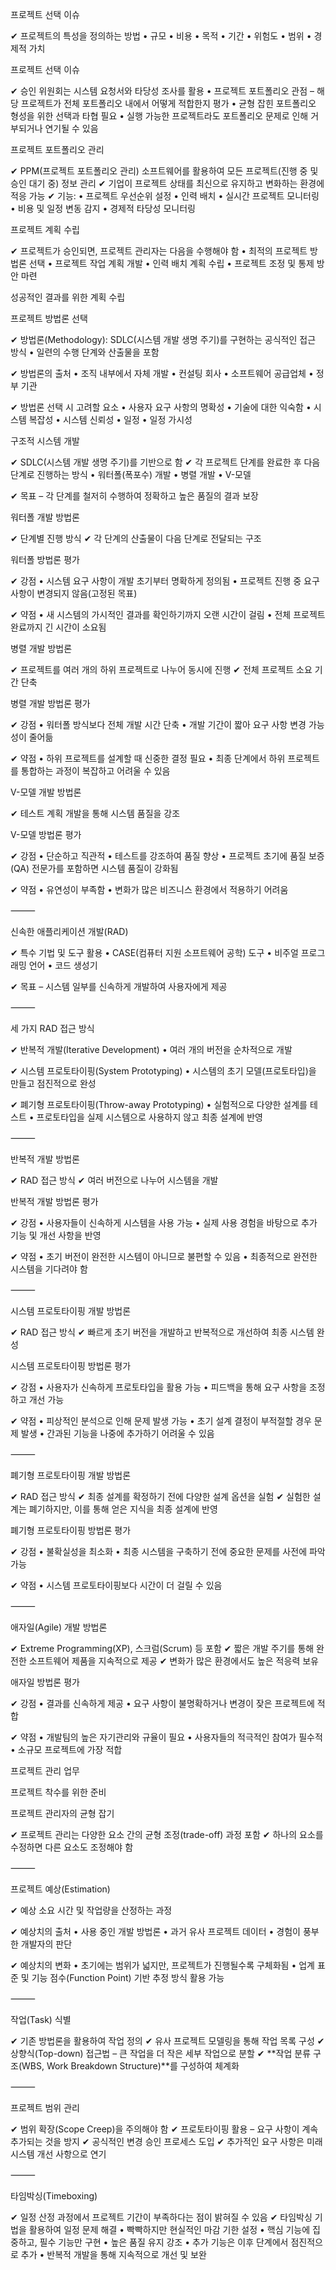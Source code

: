 프로젝트 선택 이슈

✔ 프로젝트의 특성을 정의하는 방법
	•	규모
	•	비용
	•	목적
	•	기간
	•	위험도
	•	범위
	•	경제적 가치

프로젝트 선택 이슈

✔ 승인 위원회는 시스템 요청서와 타당성 조사를 활용
	•	프로젝트 포트폴리오 관점 – 해당 프로젝트가 전체 포트폴리오 내에서 어떻게 적합한지 평가
	•	균형 잡힌 포트폴리오 형성을 위한 선택과 타협 필요
	•	실행 가능한 프로젝트라도 포트폴리오 문제로 인해 거부되거나 연기될 수 있음

프로젝트 포트폴리오 관리

✔ PPM(프로젝트 포트폴리오 관리) 소프트웨어를 활용하여 모든 프로젝트(진행 중 및 승인 대기 중) 정보 관리
✔ 기업이 프로젝트 상태를 최신으로 유지하고 변화하는 환경에 적응 가능
✔ 기능:
	•	프로젝트 우선순위 설정
	•	인력 배치
	•	실시간 프로젝트 모니터링
	•	비용 및 일정 변동 감지
	•	경제적 타당성 모니터링

프로젝트 계획 수립

✔ 프로젝트가 승인되면, 프로젝트 관리자는 다음을 수행해야 함
	•	최적의 프로젝트 방법론 선택
	•	프로젝트 작업 계획 개발
	•	인력 배치 계획 수립
	•	프로젝트 조정 및 통제 방안 마련

성공적인 결과를 위한 계획 수립

프로젝트 방법론 선택

✔ 방법론(Methodology): SDLC(시스템 개발 생명 주기)를 구현하는 공식적인 접근 방식
	•	일련의 수행 단계와 산출물을 포함

✔ 방법론의 출처
	•	조직 내부에서 자체 개발
	•	컨설팅 회사
	•	소프트웨어 공급업체
	•	정부 기관

✔ 방법론 선택 시 고려할 요소
	•	사용자 요구 사항의 명확성
	•	기술에 대한 익숙함
	•	시스템 복잡성
	•	시스템 신뢰성
	•	일정
	•	일정 가시성

구조적 시스템 개발

✔ SDLC(시스템 개발 생명 주기)를 기반으로 함
✔ 각 프로젝트 단계를 완료한 후 다음 단계로 진행하는 방식
	•	워터폴(폭포수) 개발
	•	병렬 개발
	•	V-모델

✔ 목표 – 각 단계를 철저히 수행하여 정확하고 높은 품질의 결과 보장

워터폴 개발 방법론

✔ 단계별 진행 방식
✔ 각 단계의 산출물이 다음 단계로 전달되는 구조

워터폴 방법론 평가

✔ 강점
	•	시스템 요구 사항이 개발 초기부터 명확하게 정의됨
	•	프로젝트 진행 중 요구 사항이 변경되지 않음(고정된 목표)

✔ 약점
	•	새 시스템의 가시적인 결과를 확인하기까지 오랜 시간이 걸림
	•	전체 프로젝트 완료까지 긴 시간이 소요됨

병렬 개발 방법론

✔ 프로젝트를 여러 개의 하위 프로젝트로 나누어 동시에 진행
✔ 전체 프로젝트 소요 기간 단축

병렬 개발 방법론 평가

✔ 강점
	•	워터폴 방식보다 전체 개발 시간 단축
	•	개발 기간이 짧아 요구 사항 변경 가능성이 줄어듦

✔ 약점
	•	하위 프로젝트를 설계할 때 신중한 결정 필요
	•	최종 단계에서 하위 프로젝트를 통합하는 과정이 복잡하고 어려울 수 있음

V-모델 개발 방법론

✔ 테스트 계획 개발을 통해 시스템 품질을 강조

V-모델 방법론 평가

✔ 강점
	•	단순하고 직관적
	•	테스트를 강조하여 품질 향상
	•	프로젝트 초기에 품질 보증(QA) 전문가를 포함하면 시스템 품질이 강화됨

✔ 약점
	•	유연성이 부족함
	•	변화가 많은 비즈니스 환경에서 적용하기 어려움

⸻

신속한 애플리케이션 개발(RAD)

✔ 특수 기법 및 도구 활용
	•	CASE(컴퓨터 지원 소프트웨어 공학) 도구
	•	비주얼 프로그래밍 언어
	•	코드 생성기

✔ 목표 – 시스템 일부를 신속하게 개발하여 사용자에게 제공

⸻

세 가지 RAD 접근 방식

✔ 반복적 개발(Iterative Development)
	•	여러 개의 버전을 순차적으로 개발

✔ 시스템 프로토타이핑(System Prototyping)
	•	시스템의 초기 모델(프로토타입)을 만들고 점진적으로 완성

✔ 폐기형 프로토타이핑(Throw-away Prototyping)
	•	실험적으로 다양한 설계를 테스트
	•	프로토타입을 실제 시스템으로 사용하지 않고 최종 설계에 반영

⸻

반복적 개발 방법론

✔ RAD 접근 방식
✔ 여러 버전으로 나누어 시스템을 개발

반복적 개발 방법론 평가

✔ 강점
	•	사용자들이 신속하게 시스템을 사용 가능
	•	실제 사용 경험을 바탕으로 추가 기능 및 개선 사항을 반영

✔ 약점
	•	초기 버전이 완전한 시스템이 아니므로 불편할 수 있음
	•	최종적으로 완전한 시스템을 기다려야 함

⸻

시스템 프로토타이핑 개발 방법론

✔ RAD 접근 방식
✔ 빠르게 초기 버전을 개발하고 반복적으로 개선하여 최종 시스템 완성

시스템 프로토타이핑 방법론 평가

✔ 강점
	•	사용자가 신속하게 프로토타입을 활용 가능
	•	피드백을 통해 요구 사항을 조정하고 개선 가능

✔ 약점
	•	피상적인 분석으로 인해 문제 발생 가능
	•	초기 설계 결정이 부적절할 경우 문제 발생
	•	간과된 기능을 나중에 추가하기 어려울 수 있음

⸻

폐기형 프로토타이핑 개발 방법론

✔ RAD 접근 방식
✔ 최종 설계를 확정하기 전에 다양한 설계 옵션을 실험
✔ 실험한 설계는 폐기하지만, 이를 통해 얻은 지식을 최종 설계에 반영

폐기형 프로토타이핑 방법론 평가

✔ 강점
	•	불확실성을 최소화
	•	최종 시스템을 구축하기 전에 중요한 문제를 사전에 파악 가능

✔ 약점
	•	시스템 프로토타이핑보다 시간이 더 걸릴 수 있음

⸻

애자일(Agile) 개발 방법론

✔ Extreme Programming(XP), 스크럼(Scrum) 등 포함
✔ 짧은 개발 주기를 통해 완전한 소프트웨어 제품을 지속적으로 제공
✔ 변화가 많은 환경에서도 높은 적응력 보유

애자일 방법론 평가

✔ 강점
	•	결과를 신속하게 제공
	•	요구 사항이 불명확하거나 변경이 잦은 프로젝트에 적합

✔ 약점
	•	개발팀의 높은 자기관리와 규율이 필요
	•	사용자들의 적극적인 참여가 필수적
	•	소규모 프로젝트에 가장 적합

프로젝트 관리 업무

프로젝트 착수를 위한 준비

프로젝트 관리자의 균형 잡기

✔ 프로젝트 관리는 다양한 요소 간의 균형 조정(trade-off) 과정 포함
✔ 하나의 요소를 수정하면 다른 요소도 조정해야 함

⸻

프로젝트 예상(Estimation)

✔ 예상 소요 시간 및 작업량을 산정하는 과정

✔ 예상치의 출처
	•	사용 중인 개발 방법론
	•	과거 유사 프로젝트 데이터
	•	경험이 풍부한 개발자의 판단

✔ 예상치의 변화
	•	초기에는 범위가 넓지만, 프로젝트가 진행될수록 구체화됨
	•	업계 표준 및 기능 점수(Function Point) 기반 추정 방식 활용 가능

⸻

작업(Task) 식별

✔ 기존 방법론을 활용하여 작업 정의
✔ 유사 프로젝트 모델링을 통해 작업 목록 구성
✔ 상향식(Top-down) 접근법 – 큰 작업을 더 작은 세부 작업으로 분할
✔ **작업 분류 구조(WBS, Work Breakdown Structure)**를 구성하여 체계화

⸻

프로젝트 범위 관리

✔ 범위 확장(Scope Creep)을 주의해야 함
✔ 프로토타이핑 활용 – 요구 사항이 계속 추가되는 것을 방지
✔ 공식적인 변경 승인 프로세스 도입
✔ 추가적인 요구 사항은 미래 시스템 개선 사항으로 연기

⸻

타임박싱(Timeboxing)

✔ 일정 산정 과정에서 프로젝트 기간이 부족하다는 점이 밝혀질 수 있음
✔ 타임박싱 기법을 활용하여 일정 문제 해결
	•	빡빡하지만 현실적인 마감 기한 설정
	•	핵심 기능에 집중하고, 필수 기능만 구현
	•	높은 품질 유지 강조
	•	추가 기능은 이후 단계에서 점진적으로 추가
	•	반복적 개발을 통해 지속적으로 개선 및 보완